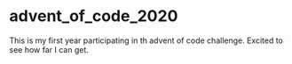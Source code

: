 # advent_of_code_2020
This is my first year participating in th advent of code challenge. Excited to see how far I can get.

